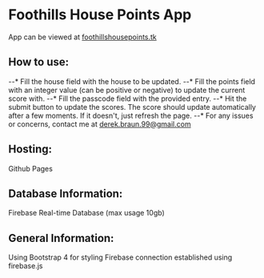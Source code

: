 # Foothills House Points App

App can be viewed at [foothillshousepoints.tk](foothillshousepoints.tk)

## How to use:
--* Fill the house field with the house to be updated.
--* Fill the points field with an integer value (can be positive or negative) to update the current score with.
--* Fill the passcode field with the provided entry.
--* Hit the submit button to update the scores. The score should update automatically after a few moments. If it doesn't, just refresh the page.
--* For any issues or concerns, contact me at derek.braun.99@gmail.com

## Hosting:
Github Pages

## Database Information:
Firebase Real-time Database (max usage 10gb)

## General Information:
Using Bootstrap 4 for styling
Firebase connection established using firebase.js
